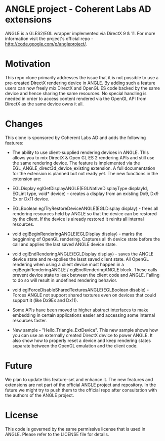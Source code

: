 ANGLE project - Coherent Labs AD extensions
=====

ANGLE is a GLES2/EGL wrapper implemented via DirectX 9 & 11. For more information visit the project's official repo - http://code.google.com/p/angleproject/.

Motivation
=====

This repo clone primarily addresses the issue that it is not possible to use a pre-created DirectX rendering device in ANGLE. By adding such a feature users can now 
freely mix DirectX and OpenGL ES code backed by the same device and hence sharing the same resources. No special handling is needed in order to access content rendered via the OpenGL API 
from DirectX as the same device owns it all.

Changes
=====

This clone is sponsored by Coherent Labs AD and adds the following features:

 - The ability to use client-supplied rendering devices in ANGLE. This allows you to mix DirectX & Open GL ES 2 rendering
 APIs and still use the same rendering device. 
 The feature is implemented via the EGL_ANGLE_direct3d_device_existing extension. A full documentation for the extension is planned but not ready yet.
 The new functions in the extension are:
  - EGLDisplay eglGetDisplayANGLE(EGLNativeDisplayType displayId, EGLint type, void* device) - creates a display from an existing Dx9, Dx9
Ex or Dx11 device.
  - EGLBoolean eglTryRestoreDeviceANGLE(EGLDisplay display) - frees all rendering resources held by ANGLE so that the device can be restored by the client. If the device is already restored it reinits all internal resources.
  - void eglBeginRenderingANGLE(EGLDisplay display) - marks the begginning of OpenGL rendering. Captures all th device state before the call and applies the last saved ANGLE device state.
  - void eglEndRenderingANGLE(EGLDisplay display) - saves the ANGLE device state and re-applies the lasst saved client state.
 All OpenGL rendering when using a client device must happen in a eglBeginRenderingANGLE / eglEndRenderingANGLE block. These calls prevent device state to leak between the client code and ANGLE. Failing to do so will result in undefined rendering behavior.
  - void eglForceDisableSharedTexturesANGLE(EGLBoolean disable) - Forces ANGLE not support shared textures even on devices that could support it (like Dx9Ex and Dx11).
 
 - Some APIs have been moved to higher abstract interfaces to make embedding in certain applications easier and accessing some internal resources faster.
 
 - New sample - "Hello_Triangle_ExtDevice". This new sample shows how you can use an externally created DirectX device to power ANGLE. It also show how to properly reset a device and keep rendering states separate between the OpenGL emulation and the client code.

Future
=====

We plan to update this feature-set and enhance it. The new features and extensions are not part of the official ANGLE project and repository.
In the future we might try to push them to the official repo after consultation with the authors of the ANGLE project.

License
=====
This code is governed by the same permissive license that is used in ANGLE. Please refer to the LICENSE file for details.
